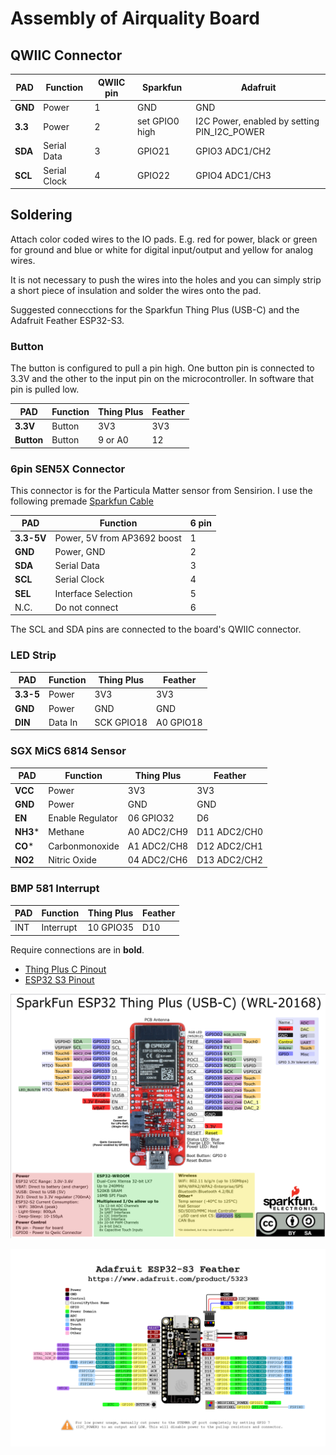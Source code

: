 # Assembly of Airquality Board

## QWIIC Connector

PAD       | Function       | QWIIC pin | Sparkfun       | Adafruit
---       |---             |---        |---             |--- 
**GND**   | Power          | 1         | GND            | GND
**3.3**   | Power          | 2         | set GPIO0 high | I2C Power, enabled by setting PIN_I2C_POWER
**SDA**   | Serial Data    | 3         | GPIO21         | GPIO3 ADC1/CH2
**SCL**   | Serial Clock   | 4         | GPIO22         | GPIO4 ADC1/CH3

## Soldering

Attach color coded wires to the IO pads. E.g. red for power, black or green for ground and blue or white for digital input/output and yellow for analog wires. 

It is not necessary to push the wires into the holes and you can simply strip a short piece of insulation and solder the wires onto the pad.

Suggested connecctions for the Sparkfun Thing Plus (USB-C) and the Adafruit Feather ESP32-S3.

### Button

The button is configured to pull a pin high. One button pin is connected to 3.3V and the other to the input pin on the microcontroller. In software that pin is pulled low.

PAD       | Function        | Thing Plus    | Feather
---       |---              |---            |---
**3.3V**  | Button          | 3V3           | 3V3
**Button**| Button          | 9 or A0       | 12

### 6pin SEN5X Connector

This connector is for the Particula Matter sensor from Sensirion. I use the following premade [Sparkfun Cable](https://cdn.sparkfun.com/assets/8/7/b/c/8/ACCA-3479_Model__1_.pdf)

PAD        | Function                    | 6 pin
---        |---                          |---
**3.3-5V** | Power, 5V from AP3692 boost | 1
**GND**    | Power, GND                  | 2
**SDA**    | Serial Data                 | 3
**SCL**    | Serial Clock                | 4
**SEL**    | Interface Selection         | 5
N.C.       | Do not connect              | 6 

The SCL and SDA pins are connected to the board's QWIIC connector.

### LED Strip

PAD       | Function                  | Thing Plus  | Feather
---       |---                        |---          |---
**3.3-5** | Power                     | 3V3         | 3V3 
**GND**   | Power                     | GND         | GND
**DIN**   | Data In                   | SCK GPIO18  | A0 GPIO18

### SGX MiCS 6814 Sensor

PAD       | Function                  | Thing Plus  | Feather
---       |---                        |---          |---
**VCC**   | Power                     | 3V3         | 3V3 
**GND**   | Power                     | GND         | GND
**EN**    | Enable Regulator          | 06   GPIO32 | D6
**NH3***  | Methane                   | A0 ADC2/CH9 | D11 ADC2/CH0
**CO***   | Carbonmonoxide            | A1 ADC2/CH8 | D12 ADC2/CH1
**NO2**   | Nitric Oxide              | 04 ADC2/CH6 | D13 ADC2/CH2

### BMP 581 Interrupt

PAD       | Function                  | Thing Plus  | Feather
---       |---                        |---          |---
INT       | Interrupt                 | 10   GPIO35 | D10


Require connections are in **bold**.

- [Thing Plus C Pinout](https://cdn.sparkfun.com/assets/3/9/5/f/e/SparkFun_Thing_Plus_ESP32_WROOM_C_graphical_datasheet2.pdf)
- [ESP32 S3 Pinout](https://learn.adafruit.com/assets/110811)

![Thing Plus C Pinout](..\assets\ThingPlusC_PinOut.png)

![Adafruit Feather ESP32 S3](../assets/adafruit_products_Adafruit_Feather_ESP32-S3_Pinout.png)

